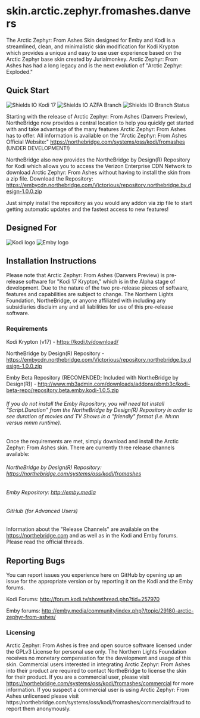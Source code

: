 # skin.arctic.zephyr.fromashes.danvers
The Arctic Zephyr: From Ashes Skin designed for Emby and Kodi is a streamlined, clean, and minimalistic skin modification for Kodi Krypton which provides a unique and easy to use user experience based on the Arctic Zephyr base skin created by Jurialmonkey. Arctic Zephyr: From Ashes has had a long legacy and is the next evolution of "Arctic Zephyr: Exploded."

## Quick Start
![Shields IO Kodi 17](https://img.shields.io/badge/Kodi-17-blue.svg) ![Shields IO AZFA Branch](https://img.shields.io/badge/Arctic%20Zephyr%3A%20From%20Ashes-Danvers%20(4.9.91--beta)-blue.svg) ![Shields IO Branch Status](https://img.shields.io/badge/Danvers%20Preview-Beta%201-red.svg)

Starting with the release of Arctic Zephyr: From Ashes (Danvers Preview), NortheBridge now provides a central location to help you quickly get started with and take advantage of the many features Arctic Zephyr: From Ashes has to offer. All information is available on the "Arctic Zephyr: From Ashes Official Website:"
https://northebridge.com/systems/oss/kodi/fromashes (UNDER DEVELOPMENT!)

NortheBridge also now provides the NortheBridge by Design(R) Repository for Kodi which allows you to access the Verizon Enterprise CDN Network to download Arctic Zephyr: From Ashes without having to install the skin from a zip file.
Download the Repository: https://embycdn.northebridge.com/Victorious/repository.northebridge.by.design-1.0.0.zip

Just simply install the repository as you would any addon via zip file to start getting automatic updates and the fastest access to new features!

## Designed For
![Kodi logo](https://raw.githubusercontent.com/xbmc/xbmc-forum/master/xbmc/images/logo-sbs-black.png) ![Emby logo](http://emby.media/community/public/style_images/logoemby.png)

## Installation Instructions
Please note that Arctic Zephyr: From Ashes (Danvers Preview) is pre-release software for "Kodi 17 Krypton," which is in the Alpha stage of development. Due to the nature of the two pre-release pieces of software, features and capabilities are subject to change. The Northern Lights Foundation, NortheBridge, or anyone affiliated with including any subsidiaries disclaim any and all liabilities for use of this pre-release software.

### Requirements
Kodi Krypton (v17) - https://kodi.tv/download/

NortheBridge by Design(R) Repository - https://embycdn.northebridge.com/Victorious/repository.northebridge.by.design-1.0.0.zip

Emby Beta Repository (RECOMENDED; Included with NortheBridge by Design(R)) - http://www.mb3admin.com/downloads/addons/xbmb3c/kodi-beta-repo/repository.beta.emby.kodi-1.0.5.zip

###### If you do not install the Emby Repository, you will need tot install "Script.Duration" from the NortheBridge by Design(R) Repository in order to see duration of movies and TV Shows in a "friendly" format (i.e. hh:nn versus mmm runtime).

Once the requirements are met, simply download and install the Arctic Zephyr: From Ashes skin. There are currently three release channels available:

###### NortheBridge by Design(R) Repository: https://northebridge.com/systems/oss/kodi/fromashes
###### Emby Repository: http://emby.media
###### GitHub (for Advanced Users)

Information about the "Release Channels" are available on the https://northebridge.com and as well as in the Kodi and Emby forums. Please read the official threads.

## Reporting Bugs
You can report issues you experience here on GitHub by opening up an issue for the appropriate version or by reporting it on the Kodi and the Emby forums.

Kodi Forums: http://forum.kodi.tv/showthread.php?tid=257970

Emby forums: http://emby.media/community/index.php?/topic/29180-arctic-zephyr-from-ashes/

### Licensing
Arctic Zephyr: From Ashes is free and open source software licensed under the GPLv3 License for personal use only. The Northern Lights Foundation receives no monetary compensation for the development and usage of this skin. Commercial users interested in integrating Arctic Zephyr: From Ashes into their product are required to contact NortheBridge to license the skin for their product. If you are a commercial user, please visit https://northebridge.com/systems/oss/kodi/fromashes/commercial for more information. If you suspect a commercial user is using Arctic Zephyr: From Ashes unlicensed please visit https:/northebridge.com/systems/oss/kodi/fromashes/commercial/fraud to report them anonymously.
